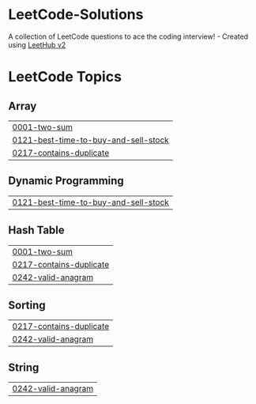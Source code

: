 # LeetCode-Solutions
A collection of LeetCode questions to ace the coding interview! - Created using [LeetHub v2](https://github.com/arunbhardwaj/LeetHub-2.0)

<!---LeetCode Topics Start-->
# LeetCode Topics
## Array
|  |
| ------- |
| [0001-two-sum](https://github.com/safia-faiz02/LeetCode-Solutions/tree/master/0001-two-sum) |
| [0121-best-time-to-buy-and-sell-stock](https://github.com/safia-faiz02/LeetCode-Solutions/tree/master/0121-best-time-to-buy-and-sell-stock) |
| [0217-contains-duplicate](https://github.com/safia-faiz02/LeetCode-Solutions/tree/master/0217-contains-duplicate) |
## Dynamic Programming
|  |
| ------- |
| [0121-best-time-to-buy-and-sell-stock](https://github.com/safia-faiz02/LeetCode-Solutions/tree/master/0121-best-time-to-buy-and-sell-stock) |
## Hash Table
|  |
| ------- |
| [0001-two-sum](https://github.com/safia-faiz02/LeetCode-Solutions/tree/master/0001-two-sum) |
| [0217-contains-duplicate](https://github.com/safia-faiz02/LeetCode-Solutions/tree/master/0217-contains-duplicate) |
| [0242-valid-anagram](https://github.com/safia-faiz02/LeetCode-Solutions/tree/master/0242-valid-anagram) |
## Sorting
|  |
| ------- |
| [0217-contains-duplicate](https://github.com/safia-faiz02/LeetCode-Solutions/tree/master/0217-contains-duplicate) |
| [0242-valid-anagram](https://github.com/safia-faiz02/LeetCode-Solutions/tree/master/0242-valid-anagram) |
## String
|  |
| ------- |
| [0242-valid-anagram](https://github.com/safia-faiz02/LeetCode-Solutions/tree/master/0242-valid-anagram) |
<!---LeetCode Topics End-->